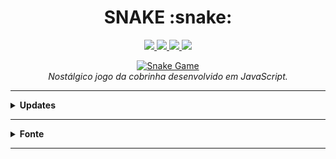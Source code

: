 <h1 align="center">SNAKE :snake:</h1>

<p align="center">
  <a href="https://github.com/lucasrmagalhaes/snake-js/issues">
    <img src="https://img.shields.io/github/issues/lucasrmagalhaes/snake-js" /> 
  </a>
    
  <a href="https://github.com/lucasrmagalhaes/snake-js/network/members">
    <img src="https://img.shields.io/github/forks/lucasrmagalhaes/snake-js" /> 
  </a>
    
  <a href="https://github.com/lucasrmagalhaes/snake-js/stargazers">
    <img src="https://img.shields.io/github/stars/lucasrmagalhaes/snake-js" /> 
  </a>
  
   <a href="https://github.com/lucasrmagalhaes/snake-js/blob/master/LICENSE">
    <img src="https://img.shields.io/github/license/lucasrmagalhaes/snake-js" /> 
  </a>
</p>

<p align="center">
  <a href="https://lucasrmagalhaes.github.io/snake-js/">
    <img 
         src="https://github.com/lucasrmagalhaes/snake-js/blob/master/img/snake.gif?raw=true" 
         alt="Snake Game" 
    />
  </a>
  <br />
  <i>Nostálgico jogo da cobrinha desenvolvido em JavaScript.</i>
</p>

<hr />

<details>
  
  <summary><strong>Updates</strong></summary>
  
  <br />
  
  <ol>
    <li>Alterado a cor de background;</li>
    <li>Adicionado espaçamento entre os quadrados da cobrinha; e</li>
    <li>Fix pelo <a href="https://github.com/roanrobersson">@roanrobersson</a> - Cobrinha deixou de sumir durante teletransporte + keydown.</li>
  </ol>

</details>

<hr />

<details>
  
  <summary><strong>Fonte</strong></summary>
  
  <br />
  
  <p align="left">
    Plataforma: <a href="https://web.digitalinnovation.one/home">Digital Innovation One</a> <br /> 
    Desafio: <a href="https://web.digitalinnovation.one/course/desafio-pratico-recriando-o-jogo-da-cobrinha-com-javascript/learning/66d83831-bae1-45f7-b2ea-af7d64d5d4f5?back=/track/desenvolvedor-front-end-reactjs&bootcamp_id=abf8f19f-691b-4dac-a14a-11ddcf3a14cd">Recriando o Jogo da Cobrinha com JavaScript</a>
  </p>
  
</details>

<hr />
